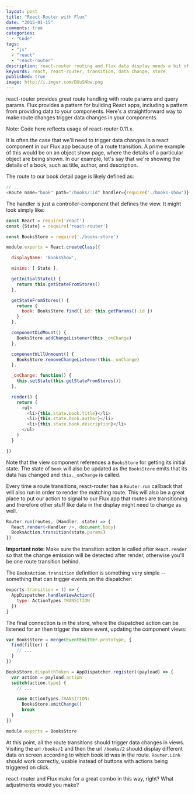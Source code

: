 ```yaml
---
layout: post
title: "React-Router with Flux"
date: "2015-01-15"
comments: true
categories:
  - "Code"
tags:
  - "js"
  - "react"
  - "react-router"
description: react-router routing and flux data display needs a bit of glue to work well together.
keywords: react, react-router, transition, data change, store
published: true
image: http://i.imgur.com/DXuSNbw.png
---
```


react-router provides great route handling with route params and query params.  Flux provides a pattern for building React apps, including a pattern from providing data to your components.  Here's a straightforward way to make route changes trigger data changes in your components.

<!--more-->

Note: Code here reflects usage of react-router 0.11.x.

It is often the case that we'll need to trigger data changes in a react component in our Flux app because of a route transition.  A prime example of this would be on an object show page, where the details of a particular object are being shown.  In our example, let's say that we're showing the details of a book, such as title, author, and description.

The route to our book detail page is likely defined as:

```js routes.js
// ...
<Route name="book" path="/books/:id" handler={require('./books-show')} />
```

The handler is just a controller-component that defines the view.  It might look simply like:

```js books-show.js
const React = require('react')
const {State} = require('react-router')

const BooksStore = require('./books-store')

module.exports = React.createClass({

  displayName: 'BooksShow',

  mixins: [ State ],

  getInitialState() {
    return this.getStateFromStores()
  },

  getStateFromStores() {
    return {
      book: BooksStore.find({ id: this.getParams().id })
    }
  },

  componentDidMount() {
    BooksStore.addChangeListener(this._onChange)
  },

  componentWillUnmount() {
    BooksStore.removeChangeListener(this._onChange)
  },

  _onChange: function() {
    this.setState(this.getStateFromStores())
  },

  render() {
    return (
      <ul>
        <li>{this.state.book.title}</li>
        <li>{this.state.book.author}</li>
        <li>{this.state.book.description}</li>
      </ul>
    )
  }

})
```

Note that the view component references a `BooksStore` for getting its initial state.  The state of `book` will also be updated as the `BooksStore` emits that its data has changed and `this._onChange` is called.

Every time a route transitions, react-router has a `Router.run` callback that will also run in order to render the matching route.  This will also be a great place to put our action to signal to our Flux app that routes are transitioning and therefore other stuff like data in the display might need to change as well.

```js
Router.run(routes, (Handler, state) => {
  React.render(<Handler />, document.body)
  BooksAction.transition(state.params)
})
```

__Important note__: Make sure the transition action is called after `React.render` so that the change emission will be detected after render, otherwise you'll be one route transition behind.

The `BooksAction.transition` definition is something very simple -- something that can trigger events on the dispatcher:

```js books-actions.js
exports.transition = () => {
  AppDispatcher.handleViewAction({
    type: ActionTypes.TRANSITION
  })
}
```

The final connection is in the store, where the dispatched action can be listened for an then trigger the store event, updating the component views:

```js books-store.js
var BooksStore = merge(EventEmitter.prototype, {
  find(filter) {
    // ...
  }
})

BooksStore.dispatchToken = AppDispatcher.register((payload) => {
  var action = payload.action
  switch(action.type) {
    // ...

    case ActionTypes.TRANSITION:
      BooksStore.emitChange()
      break
  }
})

module.exports = BooksStore

```

At this point, all the route transitions should trigger data changes in views.  Visiting the url `/books/1` and then the url `/books/2` should display different data on screen according to which book id was in the route.  `Router.Link` should work correctly, usable instead of buttons with actions being triggered on click.

react-router and Flux make for a great combo in this way, right?  What adjustments would you make?
